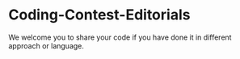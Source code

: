 # Coding-Contest-Editorials

We welcome you to share your code if you have done it in different approach or language.
